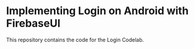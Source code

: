 Implementing Login on Android with FirebaseUI
=========================

This repository contains the code for the Login Codelab.

